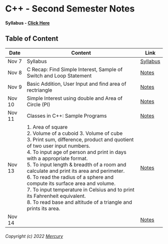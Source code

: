 # C++ - Second Semester Notes

#### Syllabus - [Click Here](/Notes/000-Nov7)

## Table of Content

|Date|Content|Link|
|---------|---------|---------|
|Nov 7|Syllabus|[Syllabus](/Notes/000_Nov7/)|
|Nov 8|C Recap: Find Simple Interest, Sample of Switch and Loop Statement|[Notes](/Notes/001_Nov8/)|
|Nov 9|Basic Addition, User Input and find area of rectriangle|[Notes](/Notes/002_Nov9/)|
|Nov 10|Simple Interest using double and Area of Circle (PI)|[Notes](/Notes/003_Nov10/)|
|Nov 11|Classes in C++: Sample Programs|[Notes](/Notes/004_Nov11/)|
|Nov 13|1. Area of square <br/> 2. Volume of a cuboid 3. Volume of cube <br/> 3. Print sum, difference, product and quotient of two user input numbers. <br/> 4. To input age of person and print in days with a appropriate format. <br/> 5. To input length & breadth of a room and calculate and print its area and perimeter. <br/> 6. To read the radius of a sphere and compute its surface area and volume. <br/> 7. To input temperature in Celsius and to print its Fahrenheit equivalent. <br/> 8. To read base and altitude of a triangle and prints its area.|[Notes](/Notes/005_Nov13/)|
|Nov 14||[Notes](/Notes/006_Nov14/)|



###### Copyright (c) 2022 [Mercury](https://nikhilbastola.com.np) 